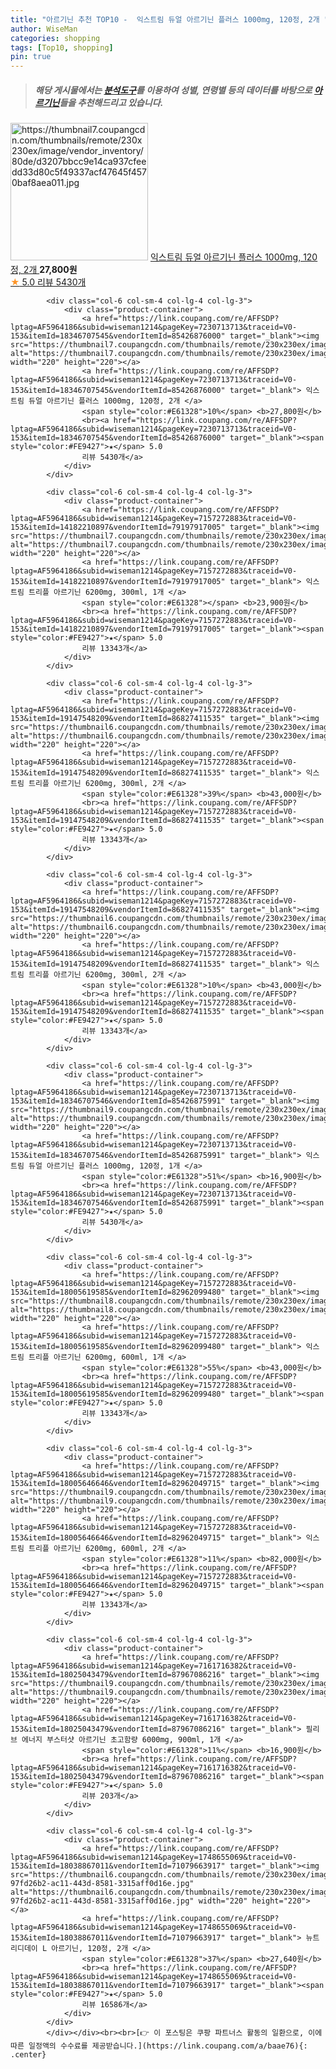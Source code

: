 ```yaml
---
title: "아르기닌 추천 TOP10 -  익스트림 듀얼 아르기닌 플러스 1000mg, 120정, 2개 "
author: WiseMan
categories: shopping
tags: [Top10, shopping]
pin: true
---
```


> ##### 해당 게시물에서는 [**분석도구**](https://itemscout.io/)를 이용하여 **성별**, **연령별** 등의 데이터를 바탕으로 [**아르기닌**](https://link.coupang.com/a/baae76)들을 추천해드리고 있습니다.
<div class="container"><div class="row">
            <div class="col-6 col-sm-4 col-lg-4 col-lg-3">
                <div class="product-container">
                    <a href="https://link.coupang.com/re/AFFSDP?lptag=AF5964186&subid=wiseman1214&pageKey=7230713713&traceid=V0-153&itemId=18346707545&vendorItemId=85426876000" target="_blank"><img src="https://thumbnail7.coupangcdn.com/thumbnails/remote/230x230ex/image/vendor_inventory/80de/d3207bbcc9e14ca937cfeedd33d80c5f49337acf47645f4570baf8aea011.jpg" alt="https://thumbnail7.coupangcdn.com/thumbnails/remote/230x230ex/image/vendor_inventory/80de/d3207bbcc9e14ca937cfeedd33d80c5f49337acf47645f4570baf8aea011.jpg" width="220" height="220"></a>
                    <a href="https://link.coupang.com/re/AFFSDP?lptag=AF5964186&subid=wiseman1214&pageKey=7230713713&traceid=V0-153&itemId=18346707545&vendorItemId=85426876000" target="_blank"> 익스트림 듀얼 아르기닌 플러스 1000mg, 120정, 2개 </a>
                    <span style="color:#E61328"></span> <b>27,800원</b>
                    <br><a href="https://link.coupang.com/re/AFFSDP?lptag=AF5964186&subid=wiseman1214&pageKey=7230713713&traceid=V0-153&itemId=18346707545&vendorItemId=85426876000" target="_blank"><span style="color:#FE9427">★</span> 5.0
                    리뷰 5430개</a>
                </div>
            </div>
            
            <div class="col-6 col-sm-4 col-lg-4 col-lg-3">
                <div class="product-container">
                    <a href="https://link.coupang.com/re/AFFSDP?lptag=AF5964186&subid=wiseman1214&pageKey=7230713713&traceid=V0-153&itemId=18346707545&vendorItemId=85426876000" target="_blank"><img src="https://thumbnail7.coupangcdn.com/thumbnails/remote/230x230ex/image/vendor_inventory/80de/d3207bbcc9e14ca937cfeedd33d80c5f49337acf47645f4570baf8aea011.jpg" alt="https://thumbnail7.coupangcdn.com/thumbnails/remote/230x230ex/image/vendor_inventory/80de/d3207bbcc9e14ca937cfeedd33d80c5f49337acf47645f4570baf8aea011.jpg" width="220" height="220"></a>
                    <a href="https://link.coupang.com/re/AFFSDP?lptag=AF5964186&subid=wiseman1214&pageKey=7230713713&traceid=V0-153&itemId=18346707545&vendorItemId=85426876000" target="_blank"> 익스트림 듀얼 아르기닌 플러스 1000mg, 120정, 2개 </a>
                    <span style="color:#E61328">10%</span> <b>27,800원</b>
                    <br><a href="https://link.coupang.com/re/AFFSDP?lptag=AF5964186&subid=wiseman1214&pageKey=7230713713&traceid=V0-153&itemId=18346707545&vendorItemId=85426876000" target="_blank"><span style="color:#FE9427">★</span> 5.0
                    리뷰 5430개</a>
                </div>
            </div>
            
            <div class="col-6 col-sm-4 col-lg-4 col-lg-3">
                <div class="product-container">
                    <a href="https://link.coupang.com/re/AFFSDP?lptag=AF5964186&subid=wiseman1214&pageKey=7157272883&traceid=V0-153&itemId=14182210897&vendorItemId=79197917005" target="_blank"><img src="https://thumbnail7.coupangcdn.com/thumbnails/remote/230x230ex/image/vendor_inventory/a527/78123a180d77c028d17fe8fa8a76cb018d9da0988bf1657c926eeba8ee82.png" alt="https://thumbnail7.coupangcdn.com/thumbnails/remote/230x230ex/image/vendor_inventory/a527/78123a180d77c028d17fe8fa8a76cb018d9da0988bf1657c926eeba8ee82.png" width="220" height="220"></a>
                    <a href="https://link.coupang.com/re/AFFSDP?lptag=AF5964186&subid=wiseman1214&pageKey=7157272883&traceid=V0-153&itemId=14182210897&vendorItemId=79197917005" target="_blank"> 익스트림 트리플 아르기닌 6200mg, 300ml, 1개 </a>
                    <span style="color:#E61328"></span> <b>23,900원</b>
                    <br><a href="https://link.coupang.com/re/AFFSDP?lptag=AF5964186&subid=wiseman1214&pageKey=7157272883&traceid=V0-153&itemId=14182210897&vendorItemId=79197917005" target="_blank"><span style="color:#FE9427">★</span> 5.0
                    리뷰 13343개</a>
                </div>
            </div>
            
            <div class="col-6 col-sm-4 col-lg-4 col-lg-3">
                <div class="product-container">
                    <a href="https://link.coupang.com/re/AFFSDP?lptag=AF5964186&subid=wiseman1214&pageKey=7157272883&traceid=V0-153&itemId=19147548209&vendorItemId=86827411535" target="_blank"><img src="https://thumbnail6.coupangcdn.com/thumbnails/remote/230x230ex/image/vendor_inventory/5602/8f28b91a1d33687db2583a7b2e023a7588a8a083642753dcca655e4166d7.jpg" alt="https://thumbnail6.coupangcdn.com/thumbnails/remote/230x230ex/image/vendor_inventory/5602/8f28b91a1d33687db2583a7b2e023a7588a8a083642753dcca655e4166d7.jpg" width="220" height="220"></a>
                    <a href="https://link.coupang.com/re/AFFSDP?lptag=AF5964186&subid=wiseman1214&pageKey=7157272883&traceid=V0-153&itemId=19147548209&vendorItemId=86827411535" target="_blank"> 익스트림 트리플 아르기닌 6200mg, 300ml, 2개 </a>
                    <span style="color:#E61328">39%</span> <b>43,000원</b>
                    <br><a href="https://link.coupang.com/re/AFFSDP?lptag=AF5964186&subid=wiseman1214&pageKey=7157272883&traceid=V0-153&itemId=19147548209&vendorItemId=86827411535" target="_blank"><span style="color:#FE9427">★</span> 5.0
                    리뷰 13343개</a>
                </div>
            </div>
            
            <div class="col-6 col-sm-4 col-lg-4 col-lg-3">
                <div class="product-container">
                    <a href="https://link.coupang.com/re/AFFSDP?lptag=AF5964186&subid=wiseman1214&pageKey=7157272883&traceid=V0-153&itemId=19147548209&vendorItemId=86827411535" target="_blank"><img src="https://thumbnail6.coupangcdn.com/thumbnails/remote/230x230ex/image/vendor_inventory/5602/8f28b91a1d33687db2583a7b2e023a7588a8a083642753dcca655e4166d7.jpg" alt="https://thumbnail6.coupangcdn.com/thumbnails/remote/230x230ex/image/vendor_inventory/5602/8f28b91a1d33687db2583a7b2e023a7588a8a083642753dcca655e4166d7.jpg" width="220" height="220"></a>
                    <a href="https://link.coupang.com/re/AFFSDP?lptag=AF5964186&subid=wiseman1214&pageKey=7157272883&traceid=V0-153&itemId=19147548209&vendorItemId=86827411535" target="_blank"> 익스트림 트리플 아르기닌 6200mg, 300ml, 2개 </a>
                    <span style="color:#E61328">10%</span> <b>43,000원</b>
                    <br><a href="https://link.coupang.com/re/AFFSDP?lptag=AF5964186&subid=wiseman1214&pageKey=7157272883&traceid=V0-153&itemId=19147548209&vendorItemId=86827411535" target="_blank"><span style="color:#FE9427">★</span> 5.0
                    리뷰 13343개</a>
                </div>
            </div>
            
            <div class="col-6 col-sm-4 col-lg-4 col-lg-3">
                <div class="product-container">
                    <a href="https://link.coupang.com/re/AFFSDP?lptag=AF5964186&subid=wiseman1214&pageKey=7230713713&traceid=V0-153&itemId=18346707546&vendorItemId=85426875991" target="_blank"><img src="https://thumbnail9.coupangcdn.com/thumbnails/remote/230x230ex/image/vendor_inventory/ded8/78059c84fe7c8c15e5ae35d6957400744669d53fdc32b8e2998050c57998.jpg" alt="https://thumbnail9.coupangcdn.com/thumbnails/remote/230x230ex/image/vendor_inventory/ded8/78059c84fe7c8c15e5ae35d6957400744669d53fdc32b8e2998050c57998.jpg" width="220" height="220"></a>
                    <a href="https://link.coupang.com/re/AFFSDP?lptag=AF5964186&subid=wiseman1214&pageKey=7230713713&traceid=V0-153&itemId=18346707546&vendorItemId=85426875991" target="_blank"> 익스트림 듀얼 아르기닌 플러스 1000mg, 120정, 1개 </a>
                    <span style="color:#E61328">51%</span> <b>16,900원</b>
                    <br><a href="https://link.coupang.com/re/AFFSDP?lptag=AF5964186&subid=wiseman1214&pageKey=7230713713&traceid=V0-153&itemId=18346707546&vendorItemId=85426875991" target="_blank"><span style="color:#FE9427">★</span> 5.0
                    리뷰 5430개</a>
                </div>
            </div>
            
            <div class="col-6 col-sm-4 col-lg-4 col-lg-3">
                <div class="product-container">
                    <a href="https://link.coupang.com/re/AFFSDP?lptag=AF5964186&subid=wiseman1214&pageKey=7157272883&traceid=V0-153&itemId=18005619585&vendorItemId=82962099480" target="_blank"><img src="https://thumbnail8.coupangcdn.com/thumbnails/remote/230x230ex/image/vendor_inventory/c347/438a259d52493d3fa43d11978181bbec07446ef42cf82b5f6b10aecb9fd5.jpg" alt="https://thumbnail8.coupangcdn.com/thumbnails/remote/230x230ex/image/vendor_inventory/c347/438a259d52493d3fa43d11978181bbec07446ef42cf82b5f6b10aecb9fd5.jpg" width="220" height="220"></a>
                    <a href="https://link.coupang.com/re/AFFSDP?lptag=AF5964186&subid=wiseman1214&pageKey=7157272883&traceid=V0-153&itemId=18005619585&vendorItemId=82962099480" target="_blank"> 익스트림 트리플 아르기닌 6200mg, 600ml, 1개 </a>
                    <span style="color:#E61328">55%</span> <b>43,000원</b>
                    <br><a href="https://link.coupang.com/re/AFFSDP?lptag=AF5964186&subid=wiseman1214&pageKey=7157272883&traceid=V0-153&itemId=18005619585&vendorItemId=82962099480" target="_blank"><span style="color:#FE9427">★</span> 5.0
                    리뷰 13343개</a>
                </div>
            </div>
            
            <div class="col-6 col-sm-4 col-lg-4 col-lg-3">
                <div class="product-container">
                    <a href="https://link.coupang.com/re/AFFSDP?lptag=AF5964186&subid=wiseman1214&pageKey=7157272883&traceid=V0-153&itemId=18005646646&vendorItemId=82962049715" target="_blank"><img src="https://thumbnail9.coupangcdn.com/thumbnails/remote/230x230ex/image/vendor_inventory/b88f/35d68553375e4eae5872ebb9a24c845588d5c48c30ff58f655b1339975a0.png" alt="https://thumbnail9.coupangcdn.com/thumbnails/remote/230x230ex/image/vendor_inventory/b88f/35d68553375e4eae5872ebb9a24c845588d5c48c30ff58f655b1339975a0.png" width="220" height="220"></a>
                    <a href="https://link.coupang.com/re/AFFSDP?lptag=AF5964186&subid=wiseman1214&pageKey=7157272883&traceid=V0-153&itemId=18005646646&vendorItemId=82962049715" target="_blank"> 익스트림 트리플 아르기닌 6200mg, 600ml, 2개 </a>
                    <span style="color:#E61328">11%</span> <b>82,000원</b>
                    <br><a href="https://link.coupang.com/re/AFFSDP?lptag=AF5964186&subid=wiseman1214&pageKey=7157272883&traceid=V0-153&itemId=18005646646&vendorItemId=82962049715" target="_blank"><span style="color:#FE9427">★</span> 5.0
                    리뷰 13343개</a>
                </div>
            </div>
            
            <div class="col-6 col-sm-4 col-lg-4 col-lg-3">
                <div class="product-container">
                    <a href="https://link.coupang.com/re/AFFSDP?lptag=AF5964186&subid=wiseman1214&pageKey=7161716382&traceid=V0-153&itemId=18025043479&vendorItemId=87967086216" target="_blank"><img src="https://thumbnail9.coupangcdn.com/thumbnails/remote/230x230ex/image/vendor_inventory/4fe7/4dcc0c59182e74131de4b8808ec2f000a4f27d8c498a2d40e36c3a9a8f21.jpg" alt="https://thumbnail9.coupangcdn.com/thumbnails/remote/230x230ex/image/vendor_inventory/4fe7/4dcc0c59182e74131de4b8808ec2f000a4f27d8c498a2d40e36c3a9a8f21.jpg" width="220" height="220"></a>
                    <a href="https://link.coupang.com/re/AFFSDP?lptag=AF5964186&subid=wiseman1214&pageKey=7161716382&traceid=V0-153&itemId=18025043479&vendorItemId=87967086216" target="_blank"> 필리브 에너지 부스터샷 아르기닌 초고함량 6000mg, 900ml, 1개 </a>
                    <span style="color:#E61328">11%</span> <b>16,900원</b>
                    <br><a href="https://link.coupang.com/re/AFFSDP?lptag=AF5964186&subid=wiseman1214&pageKey=7161716382&traceid=V0-153&itemId=18025043479&vendorItemId=87967086216" target="_blank"><span style="color:#FE9427">★</span> 5.0
                    리뷰 203개</a>
                </div>
            </div>
            
            <div class="col-6 col-sm-4 col-lg-4 col-lg-3">
                <div class="product-container">
                    <a href="https://link.coupang.com/re/AFFSDP?lptag=AF5964186&subid=wiseman1214&pageKey=1748655069&traceid=V0-153&itemId=18038867011&vendorItemId=71079663917" target="_blank"><img src="https://thumbnail6.coupangcdn.com/thumbnails/remote/230x230ex/image/retail/images/1297241815881115-97fd26b2-ac11-443d-8581-3315aff0d16e.jpg" alt="https://thumbnail6.coupangcdn.com/thumbnails/remote/230x230ex/image/retail/images/1297241815881115-97fd26b2-ac11-443d-8581-3315aff0d16e.jpg" width="220" height="220"></a>
                    <a href="https://link.coupang.com/re/AFFSDP?lptag=AF5964186&subid=wiseman1214&pageKey=1748655069&traceid=V0-153&itemId=18038867011&vendorItemId=71079663917" target="_blank"> 뉴트리디데이 L 아르기닌, 120정, 2개 </a>
                    <span style="color:#E61328">37%</span> <b>27,640원</b>
                    <br><a href="https://link.coupang.com/re/AFFSDP?lptag=AF5964186&subid=wiseman1214&pageKey=1748655069&traceid=V0-153&itemId=18038867011&vendorItemId=71079663917" target="_blank"><span style="color:#FE9427">★</span> 5.0
                    리뷰 16586개</a>
                </div>
            </div>
            </div></div><br><br>[👉 이 포스팅은 쿠팡 파트너스 활동의 일환으로, 이에 따른 일정액의 수수료를 제공받습니다.](https://link.coupang.com/a/baae76){: .center}